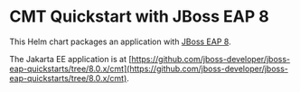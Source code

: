 # CMT Quickstart with JBoss EAP 8

This Helm chart packages an application with [JBoss EAP 8](https://www.redhat.com/en/technologies/jboss-middleware/application-platform).

The Jakarta EE application is at [https://github.com/jboss-developer/jboss-eap-quickstarts/tree/8.0.x/cmt](https://github.com/jboss-developer/jboss-eap-quickstarts/tree/8.0.x/cmt).
